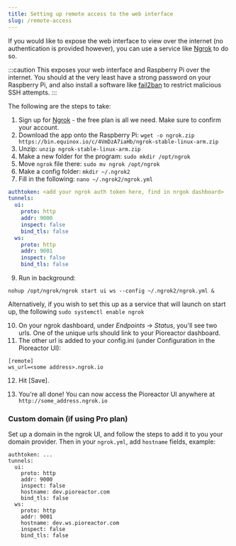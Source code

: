```yaml
---
title: Setting up remote access to the web interface
slug: /remote-access
---
```


If you would like to expose the web interface to view over the internet (no authentication is provided however), you can use a service like [Ngrok](https://ngrok.com/) to do so.

:::caution
This exposes your web interface and Raspberry Pi over the internet. You should at the very least have a strong password on your Raspberry Pi, and also install a software like [fail2ban](https://pimylifeup.com/raspberry-pi-fail2ban/) to restrict malicious SSH attempts.
:::

The following are the steps to take:

1.  Sign up for [Ngrok](https://ngrok.com/) - the free plan is all we need. Make sure to confirm your account.
2.  Download the app onto the Raspberry Pi: `wget -o ngrok.zip https://bin.equinox.io/c/4VmDzA7iaHb/ngrok-stable-linux-arm.zip`
3.  Unzip: `unzip ngrok-stable-linux-arm.zip`
4.  Make a new folder for the program: `sudo mkdir /opt/ngrok`
5.  Move `ngrok` file there: `sudo mv ngrok /opt/ngrok`
6.  Make a config folder: `mkdir ~/.ngrok2`
7.  Fill in the following: `nano ~/.ngrok2/ngrok.yml`
    
```yml
authtoken: <add your ngrok auth token here, find in nrgok dashboard>
tunnels:
  ui:
    proto: http
    addr: 9000
    inspect: false
    bind_tls: false
  ws:
    proto: http
    addr: 9001
    inspect: false
    bind_tls: false
```

9.  Run in background:
```
nohup /opt/ngrok/ngrok start ui ws --config ~/.ngrok2/ngrok.yml &
```
Alternatively, if you wish to set this up as a service that will launch on start up, the following `sudo systemctl enable ngrok`

10.  On your ngrok dashboard, under _Endpoints_ -> _Status_, you'll see two urls. One of the unique urls should link to your Pioreactor dashboard.
11.  The other url is added to your config.ini (under Configuration in the Pioreactor UI):
    
```
[remote]
ws_url=<some address>.ngrok.io
```
    
12.  Hit \[Save\].
    
13.  You're all done! You can now access the Pioreactor UI anywhere at `http://some_address.ngrok.io`


### Custom domain (if using Pro plan)

Set up a domain in the ngrok UI, and follow the steps to add it to you your domain provider. Then in your `ngrok.yml`, add `hostname` fields, example:

```
authtoken: ...
tunnels:
  ui:
    proto: http
    addr: 9000
    inspect: false
    hostname: dev.pioreactor.com
    bind_tls: false
  ws:
    proto: http
    addr: 9001
    hostname: dev.ws.pioreactor.com
    inspect: false
    bind_tls: false
```